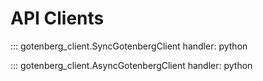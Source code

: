 # API Clients

::: gotenberg_client.SyncGotenbergClient
    handler: python

::: gotenberg_client.AsyncGotenbergClient
    handler: python
